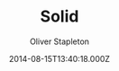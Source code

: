 ---
title: Solid
github: 'https://github.com/st4ple/solid-jekyll'
demo: 'http://st4ple.github.io/solid-jekyll/'
author: Oliver Stapleton
ssg:
  - Jekyll
cms:
  - No Cms
date: 2014-08-15T13:40:18.000Z
github_branch: master
description: 'A Jekyll port of the Solid theme (by blacktie.co). '
stale: true
---